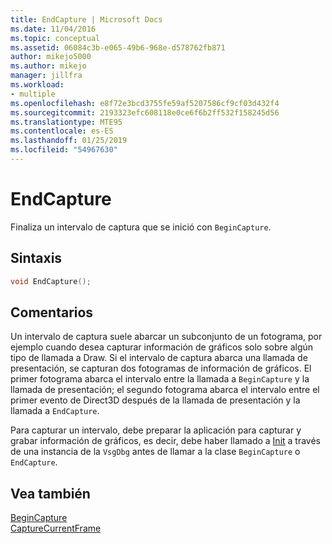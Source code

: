 ```yaml
---
title: EndCapture | Microsoft Docs
ms.date: 11/04/2016
ms.topic: conceptual
ms.assetid: 06084c3b-e065-49b6-968e-d578762fb871
author: mikejo5000
ms.author: mikejo
manager: jillfra
ms.workload:
- multiple
ms.openlocfilehash: e8f72e3bcd3755fe59af5207586cf9cf03d432f4
ms.sourcegitcommit: 2193323efc608118e0ce6f6b2ff532f158245d56
ms.translationtype: MTE95
ms.contentlocale: es-ES
ms.lasthandoff: 01/25/2019
ms.locfileid: "54967630"
---
```

# <a name="endcapture"></a>EndCapture
Finaliza un intervalo de captura que se inició con `BeginCapture`.  
  
## <a name="syntax"></a>Sintaxis  
  
```C++  
void EndCapture();  
```  
  
## <a name="remarks"></a>Comentarios  
 Un intervalo de captura suele abarcar un subconjunto de un fotograma, por ejemplo cuando desea capturar información de gráficos solo sobre algún tipo de llamada a Draw. Si el intervalo de captura abarca una llamada de presentación, se capturan dos fotogramas de información de gráficos. El primer fotograma abarca el intervalo entre la llamada a `BeginCapture` y la llamada de presentación; el segundo fotograma abarca el intervalo entre el primer evento de Direct3D después de la llamada de presentación y la llamada a `EndCapture`.  
  
 Para capturar un intervalo, debe preparar la aplicación para capturar y grabar información de gráficos, es decir, debe haber llamado a [Init](init.md) a través de una instancia de la `VsgDbg` antes de llamar a la clase `BeginCapture` o `EndCapture`.  
  
## <a name="see-also"></a>Vea también  
 [BeginCapture](begincapture.md)   
 [CaptureCurrentFrame](capturecurrentframe.md)